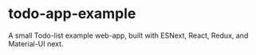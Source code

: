 # todo-app-example
A small Todo-list example web-app, built with ESNext, React, Redux, and Material-UI next.
